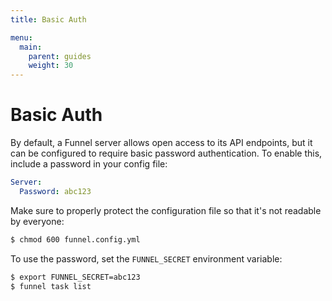 ```yaml
---
title: Basic Auth

menu:
  main:
    parent: guides
    weight: 30
---
```


# Basic Auth

By default, a Funnel server allows open access to its API endpoints, but it can be configured to require basic password authentication. To enable this, include a password in your config file:

```yaml
Server:
  Password: abc123
```

Make sure to properly protect the configuration file so that it's not readable by everyone:
```bash
$ chmod 600 funnel.config.yml
```

To use the password, set the `FUNNEL_SECRET` environment variable:
```bash
$ export FUNNEL_SECRET=abc123
$ funnel task list
```
